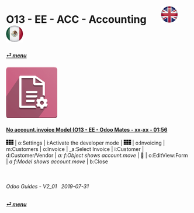 # O13 - EE - ACC - Accounting &nbsp;&nbsp;&nbsp;&nbsp; [![en-uk](/doc/img/en-uk_flag_button_small.png)](/en-uk/o13/ee/acc/en-uk-o13-ee-acc-accounting-guides.md) [ ![es-mx](/doc/img/es-mx_flag_button_small.png)](/es-mx/o13/ee/acc/es-mx-o13-ee-acc-accounting-guides.md)
#### [_&#x23CE; menu_](/en-uk/o13/ee/en-uk-o13-ee-guides-menu.md)  
### ![acc](/doc/img/account_accountant.png)

#### [No account.invoice Model (O13 - EE - Odoo Mates - xx-xx - 01:56](https://youtube.com/embed/Ap7IPh23rsQ?autoplay=1&start=6&end=1m&rel=0)
![apps](/doc/img/apps.png) | o:Settings | i:Activate the developer mode | ![apps](/doc/img/apps.png) | o:Invoicing | m:Customers | o:Invoice | _a:Select Invoice |
i:Customer | d:Customer/Vendor | _a: f:Object shows account.move_ |
&#x1F41E; | o:EditView:Form | _a f:Model shows account.move_ | b:Close 

<br>

###### Odoo Guides - V2_01 &nbsp; 2019-07-31  
**[_&#x23CE; menu_](/en-uk/o13/ee/en-uk-o13-ee-guides-menu.md)**  
